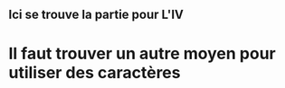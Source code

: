 ## Ici se trouve la partie pour L'IV

# Il faut trouver un autre moyen pour utiliser des caractères
